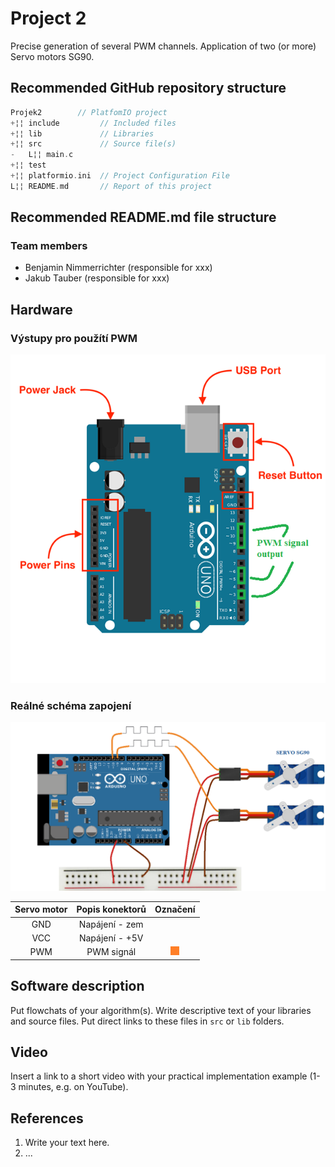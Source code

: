 # Project 2

Precise generation of several PWM channels. Application of two (or more) Servo motors SG90.

## Recommended GitHub repository structure

   ```c
   Projek2        // PlatfomIO project
   +¦¦ include         // Included files
   +¦¦ lib             // Libraries
   +¦¦ src             // Source file(s)
   -   L¦¦ main.c
   +¦¦ test            
   +¦¦ platformio.ini  // Project Configuration File
   L¦¦ README.md       // Report of this project
   ```

## Recommended README.md file structure

### Team members

* Benjamin Nimmerrichter (responsible for xxx)
* Jakub Tauber (responsible for xxx)

## Hardware 
### Výstupy pro použítí PWM 
![uno](obrazky/uno.png)
### Reálné schéma zapojení
![uno](obrazky/schema.png)

| **Servo motor** | **Popis konektorů** | **Označení** |
| :-: | :-: | :-: |
| GND | Napájení - zem |  |
| VCC | Napájení - +5V |  |
| PWM | PWM signál | ![uno](obrazky/orn.png) |



## Software description

Put flowchats of your algorithm(s). Write descriptive text of your libraries and source files. Put direct links to these files in `src` or `lib` folders.

## Video

Insert a link to a short video with your practical implementation example (1-3 minutes, e.g. on YouTube).

## References

1. Write your text here.
2. ...
